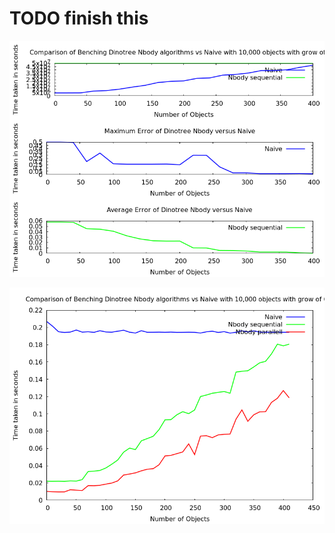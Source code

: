 



# TODO finish this 






![chart](./graphs/nbody_theory.png)

![chart](./graphs/nbody_bench.png)
